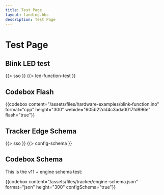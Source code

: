 ```yaml
---
title: Test Page
layout: landing.hbs
description: Test Page
---
```


# Test Page

## Blink LED test 

{{> sso }}
{{> led-function-test }}


## Codebox Flash

{{codebox content="/assets/files/hardware-examples/blink-function.ino" format="cpp" height="300" webide="605b22dd4c3ada0017fd896e" flash="true"}}


## Tracker Edge Schema

{{> sso }}
{{> config-schema }}


## Codebox Schema

This is the v11 + engine schema test:

{{codebox content="/assets/files/tracker/engine-schema.json" format="json" height="300" configSchema="true"}}
